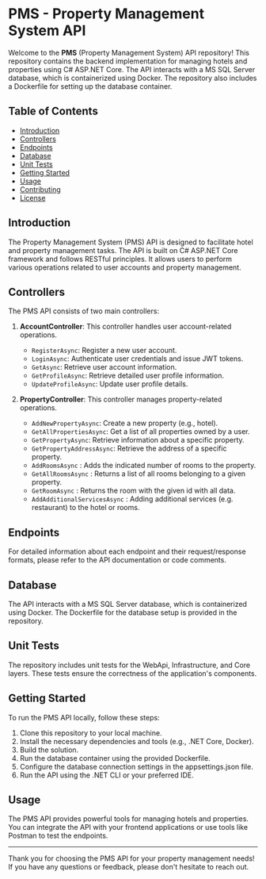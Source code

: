 # PMS - Property Management System API

Welcome to the **PMS** (Property Management System) API repository! This repository contains the backend implementation for managing hotels and properties using C# ASP.NET Core. The API interacts with a MS SQL Server database, which is containerized using Docker. The repository also includes a Dockerfile for setting up the database container.

## Table of Contents

- [Introduction](#introduction)
- [Controllers](#controllers)
- [Endpoints](#endpoints)
- [Database](#database)
- [Unit Tests](#unit-tests)
- [Getting Started](#getting-started)
- [Usage](#usage)
- [Contributing](#contributing)
- [License](#license)

## Introduction

The Property Management System (PMS) API is designed to facilitate hotel and property management tasks. The API is built on C# ASP.NET Core framework and follows RESTful principles. It allows users to perform various operations related to user accounts and property management.

## Controllers

The PMS API consists of two main controllers:

1. **AccountController**: This controller handles user account-related operations.
   - `RegisterAsync`: Register a new user account.
   - `LoginAsync`: Authenticate user credentials and issue JWT tokens.
   - `GetAsync`: Retrieve user account information.
   - `GetProfileAsync`: Retrieve detailed user profile information.
   - `UpdateProfileAsync`: Update user profile details.

2. **PropertyController**: This controller manages property-related operations.
   - `AddNewPropertyAsync`: Create a new property (e.g., hotel).
   - `GetAllPropertiesAsync`: Get a list of all properties owned by a user.
   - `GetPropertyAsync`: Retrieve information about a specific property.
   - `GetPropertyAddressAsync`: Retrieve the address of a specific property.
   - `AddRoomsAsync` : Adds the indicated number of rooms to the property.
   - `GetAllRoomsAsync` : Returns a list of all rooms belonging to a given property.
   - `GetRoomAsync` : Returns the room with the given id with all data.
   - `AddAdditionalServicesAsync` : Adding additional services (e.g. restaurant) to the hotel or rooms.

## Endpoints

For detailed information about each endpoint and their request/response formats, please refer to the API documentation or code comments.

## Database

The API interacts with a MS SQL Server database, which is containerized using Docker. The Dockerfile for the database setup is provided in the repository.

## Unit Tests

The repository includes unit tests for the WebApi, Infrastructure, and Core layers. These tests ensure the correctness of the application's components.

## Getting Started

To run the PMS API locally, follow these steps:

1. Clone this repository to your local machine.
2. Install the necessary dependencies and tools (e.g., .NET Core, Docker).
3. Build the solution.
4. Run the database container using the provided Dockerfile.
5. Configure the database connection settings in the appsettings.json file.
6. Run the API using the .NET CLI or your preferred IDE.

## Usage

The PMS API provides powerful tools for managing hotels and properties. You can integrate the API with your frontend applications or use tools like Postman to test the endpoints.

---

Thank you for choosing the PMS API for your property management needs! If you have any questions or feedback, please don't hesitate to reach out.
